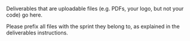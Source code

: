 Deliverables that are uploadable files (e.g. PDFs, your logo, but not your code) go here. 

Please prefix all files with the sprint they belong to, as explained in the deliverables instructions.
